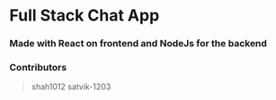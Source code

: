 # Full Stack Chat App

### Made with React on frontend and NodeJs for the backend

### Contributors

> shah1012
> satvik-1203
